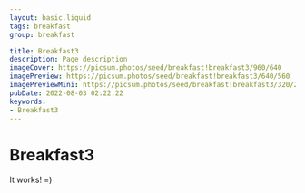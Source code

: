 ```yaml
---
layout: basic.liquid
tags: breakfast
group: breakfast

title: Breakfast3
description: Page description
imageCover: https://picsum.photos/seed/breakfast!breakfast3/960/640
imagePreview: https://picsum.photos/seed/breakfast!breakfast3/640/560
imagePreviewMini: https://picsum.photos/seed/breakfast!breakfast3/320/240
pubDate: 2022-08-03 02:22:22
keywords:
- Breakfast3
---
```


# Breakfast3

It works! =)
